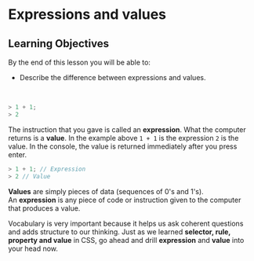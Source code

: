# Expressions and values

## Learning Objectives
By the end of this lesson you will be able to: 
- Describe the difference between expressions and values.

</br>  

```js
> 1 + 1;
> 2
```

The instruction that you gave is called an **expression**. What the computer returns is a **value**. In the example above `1 + 1` is the expression `2` is the value. In the console, the value is returned immediately after you press enter.

```js
> 1 + 1; // Expression
> 2 // Value
```

**Values** are simply pieces of data (sequences of 0's and 1's).  
An **expression** is any piece of code or instruction given to the computer that produces a value.

Vocabulary is very important because it helps us ask coherent questions and adds structure to our thinking. Just as we learned **selector, rule, property and value** in CSS, go ahead and drill **expression** and **value** into your head now.

